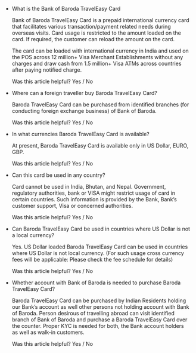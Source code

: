 *   What is the Bank of Baroda TravelEasy Card
    
    Bank of Baroda TravelEasy Card is a prepaid international currency card that facilitates various transaction/payment related needs during overseas visits. Card usage is restricted to the amount loaded on the card. If required, the customer can reload the amount on the card. 
    
    The card can be loaded with international currency in India and used on the POS across 12 million+ Visa Merchant Establishments without any charges and draw cash from 1.5 million+ Visa ATMs across countries after paying notified charge.
    
    Was this article helpful? Yes / No
    
*   Where can a foreign traveller buy Baroda TravelEasy Card?
    
    Baroda TravelEasy Card can be purchased from identified branches (for conducting foreign exchange business) of Bank of Baroda.
    
    Was this article helpful? Yes / No
    
*   In what currencies Baroda TravelEasy Card is available?
    
    At present, Baroda TravelEasy Card is available only in US Dollar, EURO, GBP.
    
    Was this article helpful? Yes / No
    
*   Can this card be used in any country?
    
    Card cannot be used in India, Bhutan, and Nepal. Government, regulatory authorities, bank or VISA might restrict usage of card in certain countries. Such information is provided by the Bank, Bank’s customer support, Visa or concerned authorities.
    
    Was this article helpful? Yes / No
    
*   Can Baroda TravelEasy Card be used in countries where US Dollar is not a local currency?
    
    Yes. US Dollar loaded Baroda TravelEasy Card can be used in countries where US Dollar is not local currency. (For such usage cross currency fees will be applicable: Please check the fee schedule for details)
    
    Was this article helpful? Yes / No
    
*   Whether account with Bank of Baroda is needed to purchase Baroda TravelEasy Card?
    
    Baroda TravelEasy Card can be purchased by Indian Residents holding our Bank’s account as well other persons not holding account with Bank of Baroda. Person desirous of travelling abroad can visit identified branch of Bank of Baroda and purchase a Baroda TravelEasy Card over the counter. Proper KYC is needed for both, the Bank account holders as well as walk-in customers.
    
    Was this article helpful? Yes / No